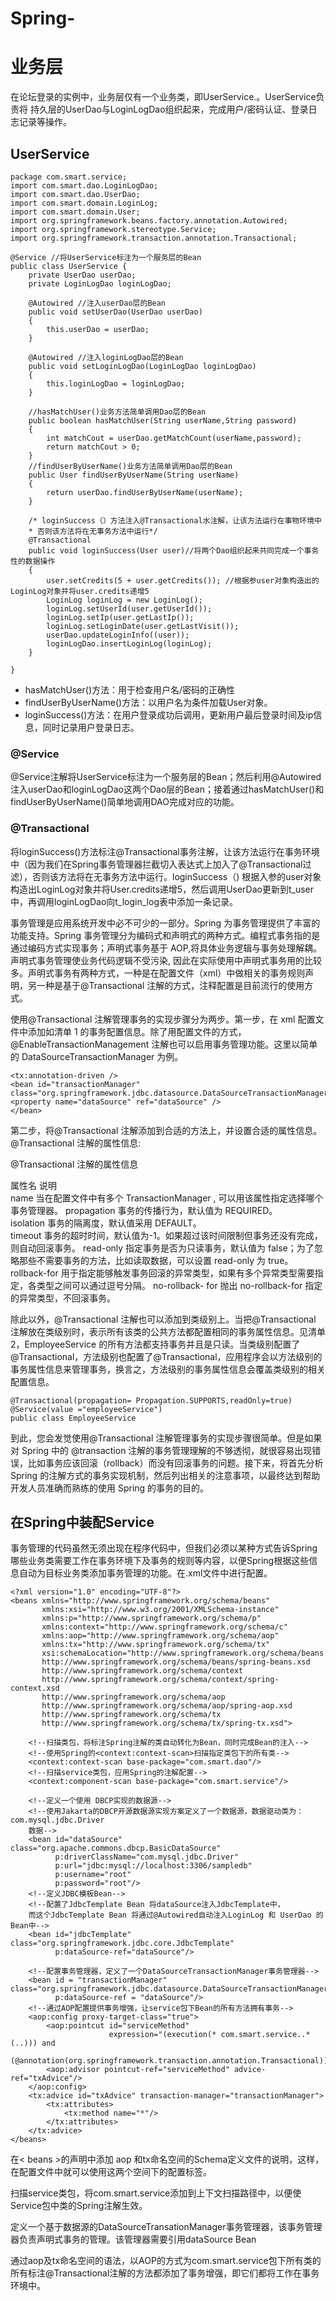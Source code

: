 # Spring-
# 业务层

在论坛登录的实例中，业务层仅有一个业务类，即UserService.。UserService负责将 持久层的UserDao与LoginLogDao组织起来，完成用户/密码认证、登录日志记录等操作。

## UserService

    package com.smart.service;
    import com.smart.dao.LoginLogDao;
    import com.smart.dao.UserDao;
    import com.smart.domain.LoginLog;
    import com.smart.domain.User;
    import org.springframework.beans.factory.annotation.Autowired;
    import org.springframework.stereotype.Service;
    import org.springframework.transaction.annotation.Transactional;
    
    @Service //将UserService标注为一个服务层的Bean
    public class UserService {
        private UserDao userDao;
        private LoginLogDao loginLogDao;
    
        @Autowired //注入userDao层的Bean
        public void setUserDao(UserDao userDao)
        {
            this.userDao = userDao;
        }
    
        @Autowired //注入loginLogDao层的Bean
        public void setLoginLogDao(LoginLogDao loginLogDao)
        {
            this.loginLogDao = loginLogDao;
        }
    
        //hasMatchUser()业务方法简单调用Dao层的Bean
        public boolean hasMatchUser(String userName,String password)
        {
            int matchCout = userDao.getMatchCount(userName,password);
            return matchCout > 0;
        }
        //findUserByUserName()业务方法简单调用Dao层的Bean
        public User findUserByUserName(String userName)
        {
            return userDao.findUserByUserName(userName);
        }
    
        /* loginSuccess（）方法注入@Transactional水注解，让该方法运行在事物环境中
        * 否则该方法将在无事务方法中运行*/
        @Transactional
        public void loginSuccess(User user)//将两个Dao组织起来共同完成一个事务性的数据操作
        {
            user.setCredits(5 + user.getCredits()); //根据参user对象构造出的LoginLog对象并将user.credits递增5
            LoginLog loginLog = new LoginLog();
            loginLog.setUserId(user.getUserId());
            loginLog.setIp(user.getLastIp());
            loginLog.setLoginDate(user.getLastVisit());
            userDao.updateLoginInfo((user));
            loginLogDao.insertLoginLog(loginLog);
        }
    
    }
    

- hasMatchUser()方法：用于检查用户名/密码的正确性
- findUserByUserName()方法：以用户名为条件加载User对象。
- loginSuccess()方法：在用户登录成功后调用，更新用户最后登录时间及ip信息，同时记录用户登录日志。

### @Service

@Service注解将UserService标注为一个服务层的Bean；然后利用@Autowired注入userDao和loginLogDao这两个Dao层的Bean；接着通过hasMatchUser()和findUserByUserName()简单地调用DAO完成对应的功能。

### @Transactional

将loginSuccess()方法标注@Transactional事务注解，让该方法运行在事务环境中（因为我们在Spring事务管理器拦截切入表达式上加入了@Transactional过滤），否则该方法将在无事务方法中运行。loginSuccess（) 根据入参的user对象构造出LoginLog对象并将User.credits递增5，然后调用UserDao更新到t_user中，再调用loginLogDao向t_login_log表中添加一条记录。

事务管理是应用系统开发中必不可少的一部分。Spring 为事务管理提供了丰富的功能支持。Spring 事务管理分为编码式和声明式的两种方式。编程式事务指的是通过编码方式实现事务；声明式事务基于 AOP,将具体业务逻辑与事务处理解耦。声明式事务管理使业务代码逻辑不受污染, 因此在实际使用中声明式事务用的比较多。声明式事务有两种方式，一种是在配置文件（xml）中做相关的事务规则声明，另一种是基于@Transactional 注解的方式，注释配置是目前流行的使用方式。

使用@Transactional 注解管理事务的实现步骤分为两步。第一步，在 xml 配置文件中添加如清单 1 的事务配置信息。除了用配置文件的方式，@EnableTransactionManagement 注解也可以启用事务管理功能。这里以简单的 DataSourceTransactionManager 为例。

    <tx:annotation-driven />
    <bean id="transactionManager"
    class="org.springframework.jdbc.datasource.DataSourceTransactionManager">
    <property name="dataSource" ref="dataSource" />
    </bean>

第二步，将@Transactional 注解添加到合适的方法上，并设置合适的属性信息。@Transactional 注解的属性信息:

@Transactional 注解的属性信息

  属性名             	说明                                      
  name            	当在配置文件中有多个 TransactionManager , 可以用该属性指定选择哪个事务管理器。
  propagation     	事务的传播行为，默认值为 REQUIRED。                  
  isolation       	事务的隔离度，默认值采用 DEFAULT。                   
  timeout         	事务的超时时间，默认值为-1。如果超过该时间限制但事务还没有完成，则自动回滚事务。
  read-only       	指定事务是否为只读事务，默认值为 false；为了忽略那些不需要事务的方法，比如读取数据，可以设置 read-only 为 true。
  rollback-for    	用于指定能够触发事务回滚的异常类型，如果有多个异常类型需要指定，各类型之间可以通过逗号分隔。
  no-rollback- for	抛出 no-rollback-for 指定的异常类型，不回滚事务。       

除此以外，@Transactional 注解也可以添加到类级别上。当把@Transactional 注解放在类级别时，表示所有该类的公共方法都配置相同的事务属性信息。见清单 2，EmployeeService 的所有方法都支持事务并且是只读。当类级别配置了@Transactional，方法级别也配置了@Transactional，应用程序会以方法级别的事务属性信息来管理事务，换言之，方法级别的事务属性信息会覆盖类级别的相关配置信息。

    @Transactional(propagation= Propagation.SUPPORTS,readOnly=true)
    @Service(value ="employeeService")
    public class EmployeeService

到此，您会发觉使用@Transactional 注解管理事务的实现步骤很简单。但是如果对 Spring 中的 @transaction 注解的事务管理理解的不够透彻，就很容易出现错误，比如事务应该回滚（rollback）而没有回滚事务的问题。接下来，将首先分析 Spring 的注解方式的事务实现机制，然后列出相关的注意事项，以最终达到帮助开发人员准确而熟练的使用 Spring 的事务的目的。

## 在Spring中装配Service

事务管理的代码虽然无须出现在程序代码中，但我们必须以某种方式告诉Spring哪些业务类需要工作在事务环境下及事务的规则等内容，以便Spring根据这些信息自动为目标业务类添加事务管理的功能。在.xml文件中进行配置。

    <?xml version="1.0" encoding="UTF-8"?>
    <beans xmlns="http://www.springframework.org/schema/beans"
           xmlns:xsi="http://www.w3.org/2001/XMLSchema-instance"
           xmlns:p="http://www.springframework.org/schema/p"
           xmlns:context="http://www.springframework.org/schema/c"
           xmlns:aop="http://www.springframework.org/schema/aop"
           xmlns:tx="http://www.springframework.org/schema/tx"
           xsi:schemaLocation="http://www.springframework.org/schema/beans
           http://www.springframework.org/schema/beans/spring-beans.xsd
           http://www.springframework.org/schema/context
           http://www.springframework.org/schema/context/spring-context.xsd
           http://www.springframework.org/schema/aop
           http://www.springframework.org/schema/aop/spring-aop.xsd
           http://www.springframework.org/schema/tx
           http://www.springframework.org/schema/tx/spring-tx.xsd">
    
        <!--扫描类包，将标注Spring注解的类自动转化为Bean，同时完成Bean的注入-->
        <!--使用Spring的<context:context-scan>扫描指定类包下的所有类-->
        <context:context-scan base-package="com.smart.dao"/>
        <!--扫描service类包，应用Spring的注解配置-->
        <context:component-scan base-package="com.smart.service"/>
    
        <!--定义一个使用 DBCP实现的数据源-->
        <!--使用Jakarta的DBCP开源数据源实现方案定义了一个数据源，数据驱动类为：com.mysql.jdbc.Driver
        数据-->
        <bean id="dataSource" class="org.apache.commons.dbcp.BasicDataSource"
              p:driverClassName="com.mysql.jdbc.Driver"
              p:url="jdbc:mysql://localhost:3306/sampledb"
              p:username="root"
              p:password="root"/>
        <!--定义JDBC模板Bean-->
        <!--配置了JdbcTemplate Bean 将dataSource注入JdbcTemplate中，
        而这个JdbcTemplate Bean 将通过@Autowired自动注入LoginLog 和 UserDao 的Bean中-->
        <bean id="jdbcTemplate" class="org.springframework.jdbc.core.JdbcTemplate"
              p:dataSource-ref="dataSource"/>
    
        <!--配置事务管理器，定义了一个DataSourceTransactionManager事务管理器-->
        <bean id = "transactionManager" class="org.springframework.jdbc.datasource.DataSourceTransactionManager"
              p:dataSource-ref = "dataSource"/>
        <!--通过AOP配置提供事务增强，让service包下Bean的所有方法拥有事务-->
        <aop:config proxy-target-class="true">
            <aop:pointcut id="serviceMethod"
                          expression="(execution(* com.smart.service..*(..))) and
                    (@annotation(org.springframework.transaction.annotation.Transactional))"/>
            <aop:advisor pointcut-ref="serviceMethod" advice-ref="txAdvice"/>
        </aop:config>
        <tx:advice id="txAdvice" transaction-manager="transactionManager">
            <tx:attributes>
                <tx:method name="*"/>
            </tx:attributes>
        </tx:advice>
    </beans>

在< beans >的声明中添加 aop 和tx命名空间的Schema定义文件的说明，这样，在配置文件中就可以使用这两个空间下的配置标签。

扫描service类包，将com.smart.service添加到上下文扫描路径中，以便使Service包中类的Spring注解生效。

 定义一个基于数据源的DataSourceTransationManager事务管理器，该事务管理器负责声明式事务的管理。该管理器需要引用dataSource Bean

通过aop及tx命名空间的语法，以AOP的方式为com.smart.service包下所有类的所有标注@Transactional注解的方法都添加了事务增强，即它们都将工作在事务环境中。




